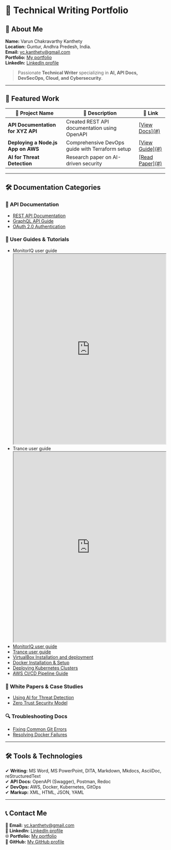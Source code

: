 # 📌 Technical Writing Portfolio

## 👋 About Me
**Name:** Varun Chakravarthy Kanthety  
**Location:** Guntur, Andhra Predesh, India.  
**Email:** vc.kanthety@gmail.com  
**Portfolio:** [My portfolio](https://veeneedvee.github.io/Work-Samples/)  
**LinkedIn:** [LinkedIn profile](https://www.linkedin.com/in/v4r00n/)  

> Passionate **Technical Writer** specializing in **AI, API Docs, DevSecOps, Cloud, and Cybersecurity**.

---

## 📂 Featured Work
<!--
| 📌 **Project Name** | 📝 **Description** | 🔗 **Link** |  
|---------------------|-------------------|-------------|  
| **API Documentation for XYZ API** | Created REST API documentation using OpenAPI | [View Docs](#) |  
| **Deploying a Node.js App on AWS** | Comprehensive DevOps guide with Terraform setup | [View Guide](#) |  
| **AI for Threat Detection** | Research paper on AI-driven security | [Read Paper](#) |-->

<table>
  <thead>
    <tr>
      <th>📌 <b>Project Name</b></th>
      <th>📝 <b>Description</b></th>
      <th>🔗 <b>Link</b></th>
    </tr>
  </thead>
  <tbody>
    <tr>
      <td><b>API Documentation for XYZ API</b></td>
      <td>Created REST API documentation using OpenAPI</td>
      <td><a href="URL">[View Docs](#)</a></td>
    </tr>
    <tr>
      <td><b>Deploying a Node.js App on AWS</b></td>
      <td>Comprehensive DevOps guide with Terraform setup</td>
      <td><a href="URL">[View Guide](#)</a></td>
    </tr>
    <tr>
      <td><b>AI for Threat Detection</b></td>
      <td>Research paper on AI-driven security</td>
      <td><a href="URL">[Read Paper](#)</a></td>
    </tr>
  </tbody>
</table>

---

## 🛠️ Documentation Categories

### 📖 API Documentation
- [REST API Documentation](#)
- [GraphQL API Guide](#)
- [OAuth 2.0 Authentication](#)

### 🔧 User Guides & Tutorials
- MonitorIQ user guide
  <iframe src="https://veeneedvee.github.io/Work-Samples/MonitorIQ%20v8.0.34%20Sample.pdf" width="100%" height="600px" title="link"></iframe>
- Trance user guide
  <iframe src="https://veeneedvee.github.io/Work-Samples/Trance%20v4.0%20Sample.pdf" width="100%" height="600px" title="link"></iframe>
- [MonitorIQ user guide](https://veeneedvee.github.io/Work-Samples/MonitorIQ%20v8.0.34%20Sample.pdf)
- [Trance user guide](https://veeneedvee.github.io/Work-Samples/Trance%20v4.0%20Sample.pdf)
- [VirtualBox Installation and deployment](https://veeneedvee.github.io/Work-Samples/virtualboc-installation-guide.html)
- [Docker Installation & Setup](#)
- [Deploying Kubernetes Clusters](#)
- [AWS CI/CD Pipeline Guide](#)

### 📜 White Papers & Case Studies
- [Using AI for Threat Detection](#)
- [Zero Trust Security Model](#)

### 🔍 Troubleshooting Docs
- [Fixing Common Git Errors](#)
- [Resolving Docker Failures](#)

---

## 🛠️ Tools & Technologies
✔ **Writing:** MS Word, MS PowerPoint, DITA, Markdown, Mkdocs, AsciiDoc, reStructuredText  
✔ **API Docs:** OpenAPI (Swagger), Postman, Redoc  
✔ **DevOps:** AWS, Docker, Kubernetes, GitOps  
✔ **Markup:** XML, HTML, JSON, YAML

---

## 📞 Contact Me
📧 **Email:** vc.kanthety@gmail.com  
🔗 **LinkedIn:** [LinkedIn profile](https://www.linkedin.com/in/v4r00n/)  
🌐 **Portfolio:** [My portfolio](https://veeneedvee.github.io/Work-Samples/)  
🔀 **GitHub:** [My GitHub profile](https://github.com/veeneedvee)
